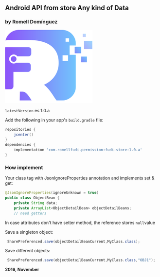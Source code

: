 ## Android API from store Any kind of Data

### by Romell Domínguez

[![](snapshot/icono.png)](https://www.romellfudi.com/)

`latestVersion` es 1.0.a

Add the following in your app's `build.gradle` file:

```groovy
repositories {
    jcenter()
}
dependencies {
    implementation 'com.romellfudi.permission:fudi-store:1.0.a'
}
```

### How implement

Your class tag with JsonIgnoreProperties annotation and implements set & get:

```java
@JsonIgnoreProperties(ignoreUnknown = true)
public class ObjectBean {
    private String data;
    private ArrayList<ObjectDetailBean> objectDetailBeans;
    // need getters
```

In case attributes don't have setter method, the reference stores `null`value

Save a singleton object:

```java
 SharePreferenced.save(objectDetailBeanCurrent,MyClass.class);
 ```

Save different objects:

```java
 SharePreferenced.save(objectDetailBeanCurrent,MyClass.class,"OBJ1");
 ```

**2016, November**